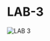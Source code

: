 # LAB-3
![LAB 3](https://github.com/mikkyparagon/LAB-3/assets/131748339/b1c73d19-a247-40b1-ad89-69f284132513)
